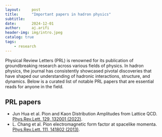 ```yaml
---
layout:     post
title:      "Important papers in hadron physics"
subtitle:   
date:       2024-12-01
author:     aj.arifi
header-img: img/intro.jpeg
catalog: true
tags:
    - research
---
```



Physical Review Letters (PRL) is renowned for its publication of groundbreaking research across various fields of physics. 
In hadron physics, the journal has consistently showcased pivotal discoveries that have shaped our understanding of hadronic interactions, structure, and dynamics. 
Below is a curated list of notable PRL papers that are essential reads for anyone in the field.

## PRL papers

- Jun Hua et al. Pion and Kaon Distribution Amplitudes from Lattice QCD. [Phys.Rev.Lett. 129, 132001 (2022)](https://doi.org/10.1103/PhysRevLett.129.132001).
- L. Chang et al. Pion electromagnetic form factor at spacelike momenta. [Phys.Rev.Lett. 111, 141802 (2013)](https://doi.org/10.1103/PhysRevLett.111.141802).







